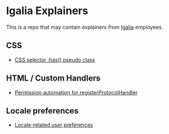 # Igalia Explainers

This is a repo that may contain explainers from [Igalia](https://www.igalia.com) employees.

## CSS

* [CSS selector :has() pseudo class](/css/has/README.md)

## HTML / Custom Handlers

* [Permission automation for registerProtocolHandler](/custom-protocol-handlers/Permission-API/README.md)

## Locale preferences

* [Locale-related user preferences](/user-locale-preferences/README.md)
